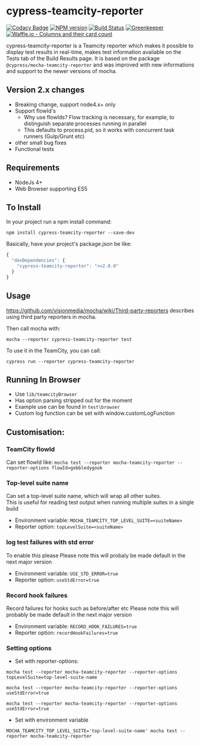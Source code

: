 # cypress-teamcity-reporter

[![Codacy Badge](https://api.codacy.com/project/badge/Grade/1710e73c632a40bd85221c3999572183)](https://app.codacy.com/manual/paulo85br/cypress-teamcity-reporter?utm_source=github.com&utm_medium=referral&utm_content=prma85/cypress-teamcity-reporter&utm_campaign=Badge_Grade_Settings)
[![NPM version](https://badge.fury.io/js/cypress-teamcity-reporter.svg)](http://badge.fury.io/js/cypress-teamcity-reporter)
[![Build Status](https://travis-ci.org/prma85/cypress-teamcity-reporter.svg?branch=master)](https://travis-ci.org/prma85/cypress-teamcity-reporter)
<a href="https://greenkeeper.io">
<img alt="Greenkeeper" src="https://badges.greenkeeper.io/semantic-release/semantic-release.svg">
</a>
[![Waffle.io - Columns and their card count](https://badge.waffle.io/prma85/cypress-teamcity-reporter.svg?columns=all)](http://waffle.io/prma85/cypress-teamcity-reporter)

cypress-teamcity-reporter is a Teamcity reporter which makes it possible to display test results in real-time, makes test information
available on the Tests tab of the Build Results page. It is based on the package `@cypress/mocha-teamcity-reporter` and was improved with new informations and support to the newer versions of mocha.

## Version 2.x changes

-   Breaking change, support node4.x+ only
-   Support flowId's
    -   Why use flowIds? Flow tracking is necessary, for example, to distinguish separate processes running in parallel
    -   This defaults to process.pid, so it works with concurrent task runners (Gulp/Grunt etc)
-   other small bug fixes
-   Functional tests

## Requirements

-   NodeJs 4+
-   Web Browser supporting ES5

## To Install

In your project run a npm install command:

`npm install cypress-teamcity-reporter --save-dev`

Basically, have your project's package.json be like:

```js
{
  "devDependencies": {
    "cypress-teamcity-reporter": ">=2.0.0"
  }
}
```

## Usage

https://github.com/visionmedia/mocha/wiki/Third-party-reporters describes using third party reporters in mocha.

Then call mocha with:

`mocha --reporter cypress-teamcity-reporter test`

To use it in the TeamCity, you can call:

`cypress run --reporter cypress-teamcity-reporter`

## Running In Browser

-   Use `lib/teamcityBrowser`
-   Has option parsing stripped out for the moment
-   Example use can be found in `test\browser`
-   Custom log function can be set with window.customLogFunction

## Customisation:

### TeamCity flowId

Can set flowId like:
`mocha test --reporter mocha-teamcity-reporter --reporter-options flowId=gobbledygook`

### Top-level suite name

Can set a top-level suite name, which will wrap all other suites.  
This is useful for reading test output when running multiple suites in a single build

-   Environment variable: `MOCHA_TEAMCITY_TOP_LEVEL_SUITE=<suiteName>`
-   Reporter option: `topLevelSuite=<suiteName>`

### log test failures with std error

To enable this please
Please note this will probaly be made default in the next major version

-   Environment variable: `USE_STD_ERROR=true`
-   Reporter option: `useStdError=true`

### Record hook failures

Record failures for hooks such as before/after etc
Please note this will probably be made default in the next major version

-   Environment variable: `RECORD_HOOK_FAILURES=true`
-   Reporter option: `recordHookFailures=true`

### Setting options

-   Set with reporter-options:

`mocha test --reporter mocha-teamcity-reporter --reporter-options topLevelSuite=top-level-suite-name`

`mocha test --reporter mocha-teamcity-reporter --reporter-options useStdError=true`

`mocha test --reporter mocha-teamcity-reporter --reporter-options useStdError=true`

-   Set with environment variable

`MOCHA_TEAMCITY_TOP_LEVEL_SUITE='top-level-suite-name' mocha test --reporter mocha-teamcity-reporter`
